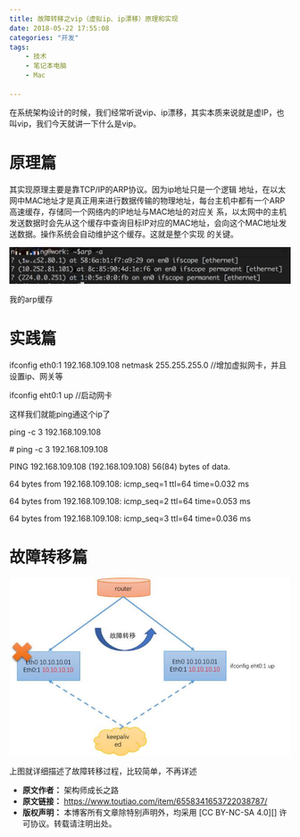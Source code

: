 ```yaml
---
title: 故障转移之vip（虚拟ip、ip漂移）原理和实现
date: 2018-05-22 17:55:08
categories: "开发"
tags:
	- 技术
	- 笔记本电脑
	- Mac

---
```


在系统架构设计的时候，我们经常听说vip、ip漂移，其实本质来说就是虚IP，也叫vip，我们今天就讲一下什么是vip。

# 原理篇  #

其实现原理主要是靠TCP/IP的ARP协议。因为ip地址只是一个逻辑 地址，在以太网中MAC地址才是真正用来进行数据传输的物理地址，每台主机中都有一个ARP高速缓存，存储同一个网络内的IP地址与MAC地址的对应关 系，以太网中的主机发送数据时会先从这个缓存中查询目标IP对应的MAC地址，会向这个MAC地址发送数据。操作系统会自动维护这个缓存。这就是整个实现 的关键。

![故障转移之vip（虚拟ip、ip漂移）原理和实现][vip_ip_ip]

我的arp缓存

# 实践篇 #

ifconfig eth0:1 192.168.109.108 netmask 255.255.255.0 //增加虚拟网卡，并且设置ip、网关等

ifconfig eht0:1 up //启动网卡

这样我们就能ping通这个ip了

ping -c 3 192.168.109.108

\# ping -c 3 192.168.109.108

PING 192.168.109.108 (192.168.109.108) 56(84) bytes of data.

64 bytes from 192.168.109.108: icmp\_seq=1 ttl=64 time=0.032 ms

64 bytes from 192.168.109.108: icmp\_seq=2 ttl=64 time=0.053 ms

64 bytes from 192.168.109.108: icmp\_seq=3 ttl=64 time=0.036 ms

# 故障转移篇  #

![故障转移之vip（虚拟ip、ip漂移）原理和实现][vip_ip_ip 1]

上图就详细描述了故障转移过程，比较简单，不再详述


[vip_ip_ip]: static/resources/crawler/YZF3-MFUU-ZN2Q.jpg
[vip_ip_ip 1]: static/resources/crawler/6F6F-6ZR3-Y2IQ.jpg
 *  **原文作者：** 架构师成长之路
 *  **原文链接：** https://www.toutiao.com/item/6558341653722038787/
 *  **版权声明：** 本博客所有文章除特别声明外，均采用 [CC BY-NC-SA 4.0][] 许可协议。转载请注明出处。

